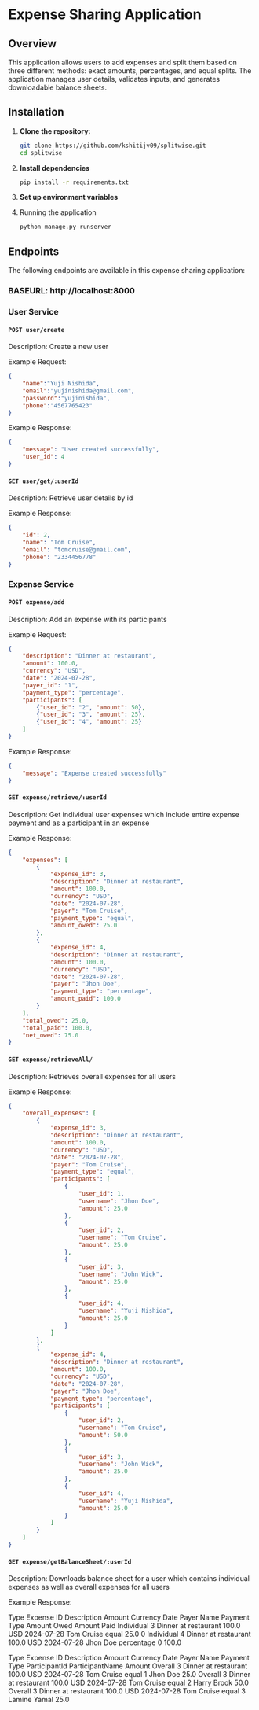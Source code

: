 # Expense Sharing Application
## Overview
This application allows users to add expenses and split them based on three
different methods: exact amounts, percentages, and equal splits. The
application manages user details, validates inputs, and generates downloadable balance sheets.

## Installation

1. **Clone the repository:**
   ```sh
   git clone https://github.com/kshitijv09/splitwise.git
   cd splitwise
2. **Install dependencies**
   ```sh
   pip install -r requirements.txt
3. **Set up environment variables**

4. Running the application
   ```sh
   python manage.py runserver
## Endpoints

The following endpoints are available in this expense sharing application:

### BASEURL: http://localhost:8000

### User Service

#### `POST user/create`

Description: Create a new user

Example Request:
```json
{
    "name":"Yuji Nishida",
    "email":"yujinishida@gmail.com",
    "password":"yujinishida",
    "phone":"4567765423"
}
```
Example Response:
```json
{
    "message": "User created successfully",
    "user_id": 4
}
```
#### `GET user/get/:userId`

Description: Retrieve user details by id

Example Response:
```json
{
    "id": 2,
    "name": "Tom Cruise",
    "email": "tomcruise@gmail.com",
    "phone": "2334456778"
}
```
### Expense Service

#### `POST expense/add`

Description: Add an expense with its participants

Example Request:
```json
{
    "description": "Dinner at restaurant",
    "amount": 100.0,
    "currency": "USD",
    "date": "2024-07-28",
    "payer_id": "1",
    "payment_type": "percentage",
    "participants": [
        {"user_id": "2", "amount": 50},
        {"user_id": "3", "amount": 25},
        {"user_id": "4", "amount": 25}
    ]
}
```
Example Response:
```json
{
    "message": "Expense created successfully"
}
```
#### `GET expense/retrieve/:userId`

Description: Get individual user expenses which include entire expense payment and as a participant in an expense

Example Response:
```json
{
    "expenses": [
        {
            "expense_id": 3,
            "description": "Dinner at restaurant",
            "amount": 100.0,
            "currency": "USD",
            "date": "2024-07-28",
            "payer": "Tom Cruise",
            "payment_type": "equal",
            "amount_owed": 25.0
        },
        {
            "expense_id": 4,
            "description": "Dinner at restaurant",
            "amount": 100.0,
            "currency": "USD",
            "date": "2024-07-28",
            "payer": "Jhon Doe",
            "payment_type": "percentage",
            "amount_paid": 100.0
        }
    ],
    "total_owed": 25.0,
    "total_paid": 100.0,
    "net_owed": 75.0
}
```
#### `GET expense/retrieveAll/`

Description: Retrieves overall expenses for all users

Example Response:
```json
{
    "overall_expenses": [
        {
            "expense_id": 3,
            "description": "Dinner at restaurant",
            "amount": 100.0,
            "currency": "USD",
            "date": "2024-07-28",
            "payer": "Tom Cruise",
            "payment_type": "equal",
            "participants": [
                {
                    "user_id": 1,
                    "username": "Jhon Doe",
                    "amount": 25.0
                },
                {
                    "user_id": 2,
                    "username": "Tom Cruise",
                    "amount": 25.0
                },
                {
                    "user_id": 3,
                    "username": "John Wick",
                    "amount": 25.0
                },
                {
                    "user_id": 4,
                    "username": "Yuji Nishida",
                    "amount": 25.0
                }
            ]
        },
        {
            "expense_id": 4,
            "description": "Dinner at restaurant",
            "amount": 100.0,
            "currency": "USD",
            "date": "2024-07-28",
            "payer": "Jhon Doe",
            "payment_type": "percentage",
            "participants": [
                {
                    "user_id": 2,
                    "username": "Tom Cruise",
                    "amount": 50.0
                },
                {
                    "user_id": 3,
                    "username": "John Wick",
                    "amount": 25.0
                },
                {
                    "user_id": 4,
                    "username": "Yuji Nishida",
                    "amount": 25.0
                }
            ]
        }
    ]
}
```
#### `GET expense/getBalanceSheet/:userId`

Description: Downloads balance sheet for a user which contains individual expenses as well as overall expenses for all users

Example Response:

Type       Expense ID Description          Amount Currency Date       Payer Name Payment Type Amount Owed Amount Paid
Individual 3          Dinner at restaurant 100.0  USD      2024-07-28 Tom Cruise equal           25.0        0
Individual 4          Dinner at restaurant 100.0  USD      2024-07-28 Jhon Doe   percentage      0          100.0

Type       Expense ID Description          Amount Currency Date       Payer Name Payment Type ParticipantId  ParticipantName Amount
Overall    3          Dinner at restaurant 100.0  USD      2024-07-28 Tom Cruise equal           1           Jhon Doe        25.0
Overall    3          Dinner at restaurant 100.0  USD      2024-07-28 Tom Cruise equal          2           Harry Brook       50.0
Overall    3          Dinner at restaurant 100.0  USD      2024-07-28 Tom Cruise equal         3          Lamine Yamal        25.0



   

